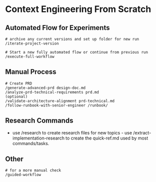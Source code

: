 # Context Engineering From Scratch
## Automated Flow for Experiments
```
# archive any current versions and set up folder for new run
/iterate-project-version

# Start a new fully automated flow or continue from previous run
/execute-full-workflow
```

## Manual Process
```
# Create PRD
/generate-advanced-prd design-doc.md
/analyze-prd-technical-requirements prd.md
(optional)
/validate-architecture-alignment prd-technical.md
/follow-runbook-with-senior-engineer /runbook/
```

## Research Commands
- use /research to create research files for new topics
- use /extract-implementation-research to create the quick-ref.md used by most commands/tasks.

## Other
```
# for a more manual check
/guided-workflow 
```